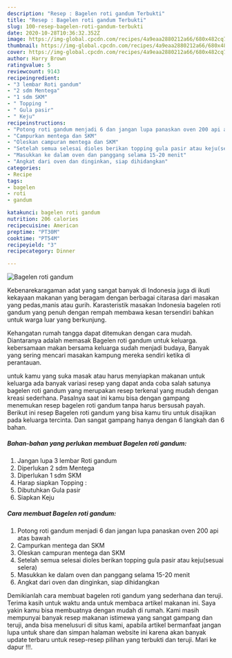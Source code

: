 ```yaml
---
description: "Resep : Bagelen roti gandum Terbukti"
title: "Resep : Bagelen roti gandum Terbukti"
slug: 100-resep-bagelen-roti-gandum-terbukti
date: 2020-10-28T10:36:32.352Z
image: https://img-global.cpcdn.com/recipes/4a9eaa2880212a66/680x482cq70/bagelen-roti-gandum-foto-resep-utama.jpg
thumbnail: https://img-global.cpcdn.com/recipes/4a9eaa2880212a66/680x482cq70/bagelen-roti-gandum-foto-resep-utama.jpg
cover: https://img-global.cpcdn.com/recipes/4a9eaa2880212a66/680x482cq70/bagelen-roti-gandum-foto-resep-utama.jpg
author: Harry Brown
ratingvalue: 5
reviewcount: 9143
recipeingredient:
- "3 lembar Roti gandum"
- "2 sdm Mentega"
- "1 sdm SKM"
- " Topping "
- " Gula pasir"
- " Keju"
recipeinstructions:
- "Potong roti gandum menjadi 6 dan jangan lupa panaskan oven 200 api atas bawah"
- "Campurkan mentega dan SKM"
- "Oleskan campuran mentega dan SKM"
- "Setelah semua selesai dioles berikan topping gula pasir atau keju(sesuai selera)"
- "Masukkan ke dalam oven dan panggang selama 15-20 menit"
- "Angkat dari oven dan dinginkan, siap dihidangkan"
categories:
- Recipe
tags:
- bagelen
- roti
- gandum

katakunci: bagelen roti gandum 
nutrition: 206 calories
recipecuisine: American
preptime: "PT30M"
cooktime: "PT54M"
recipeyield: "3"
recipecategory: Dinner

---
```



![Bagelen roti gandum](https://img-global.cpcdn.com/recipes/4a9eaa2880212a66/680x482cq70/bagelen-roti-gandum-foto-resep-utama.jpg)

Kebenarekaragaman adat yang sangat banyak di Indonesia juga di ikuti kekayaan makanan yang beragam dengan berbagai citarasa dari masakan yang pedas,manis atau gurih. Karasteristik masakan Indonesia bagelen roti gandum yang penuh dengan rempah membawa kesan tersendiri bahkan untuk warga luar yang berkunjung.




Kehangatan rumah tangga dapat ditemukan dengan cara mudah. Diantaranya adalah memasak Bagelen roti gandum untuk keluarga. kebersamaan makan bersama keluarga sudah menjadi budaya, Banyak yang sering mencari masakan kampung mereka sendiri ketika di perantauan.

untuk kamu yang suka masak atau harus menyiapkan makanan untuk keluarga ada banyak variasi resep yang dapat anda coba salah satunya bagelen roti gandum yang merupakan resep terkenal yang mudah dengan kreasi sederhana. Pasalnya saat ini kamu bisa dengan gampang menemukan resep bagelen roti gandum tanpa harus bersusah payah.
Berikut ini resep Bagelen roti gandum yang bisa kamu tiru untuk disajikan pada keluarga tercinta. Dan sangat gampang hanya dengan 6 langkah dan 6 bahan.


<!--inarticleads1-->

##### Bahan-bahan yang perlukan membuat Bagelen roti gandum:

1. Jangan lupa 3 lembar Roti gandum
1. Diperlukan 2 sdm Mentega
1. Diperlukan 1 sdm SKM
1. Harap siapkan  Topping :
1. Dibutuhkan  Gula pasir
1. Siapkan  Keju




<!--inarticleads2-->

##### Cara membuat  Bagelen roti gandum:

1. Potong roti gandum menjadi 6 dan jangan lupa panaskan oven 200 api atas bawah
1. Campurkan mentega dan SKM
1. Oleskan campuran mentega dan SKM
1. Setelah semua selesai dioles berikan topping gula pasir atau keju(sesuai selera)
1. Masukkan ke dalam oven dan panggang selama 15-20 menit
1. Angkat dari oven dan dinginkan, siap dihidangkan




Demikianlah cara membuat bagelen roti gandum yang sederhana dan teruji. Terima kasih untuk waktu anda untuk membaca artikel makanan ini. Saya yakin kamu bisa membuatnya dengan mudah di rumah. Kami masih mempunyai banyak resep makanan istimewa yang sangat gampang dan teruji, anda bisa menelusuri di situs kami, apabila artikel bermanfaat jangan lupa untuk share dan simpan halaman website ini karena akan banyak update terbaru untuk resep-resep pilihan yang terbukti dan teruji. Mari ke dapur !!!. 
